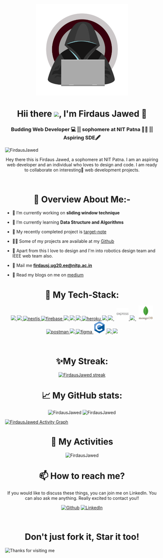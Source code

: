 
<a href="#"><p align="center" ><img width="300px" height="300px" src="/anc.png" height="175px"/></p></a>

<h1 align="center">Hii there <img src="https://raw.githubusercontent.com/MartinHeinz/MartinHeinz/master/wave.gif" width="30px">, I'm Firdaus Jawed 👧</h1>
<h3 align="center">Budding Web Developer 💻 || sophomere at NIT Patna 👩‍🎓 || Aspiring SDE🖋</h3>
<p align="left"> <img src="https://komarev.com/ghpvc/?username=FirdausJawed" alt="FirdausJawed" /> </p>


<p align="center">Hey there this is Firdaus Jawed, a sophomere at NIT Patna. I am an aspiring web developer and an individual who loves to design and code. I am ready to collaborate on interesting🤩 web development projects. </p>


<br>

<h1 align="center">🧾 Overview About Me:-</h1>

- 🔭 I’m currently working on <strong>sliding window technique</strong>

- 🌱 I’m currently learning **Data Structure and Algorithms**

- 🤔 My recently completed project is [target-note](https://github.com/FirdausJawed/target-note)

- 👨‍💻 Some of my projects are available at my [Github](https://github.com/FirdausJawed?tab=repositories)

- 👀 Apart from this I love to design and I'm into robotics design team and IEEE web team also.

- 📧 Mail me **firdausj.ug20.ee@nitp.ac.in**

- 🤞 Read my blogs on me on [medium](https://medium.com/@firdausj.ug20.ee)


<h1 align="center">🏅 My Tech-Stack:</h1>
<p align="center">
   <a href="https://reactjs.org/" target="_blank"> <img src="https://img.icons8.com/color/48/000000/react-native.png"/> </a>
    <a href="https://redux.js.org" target="_blank"> <img src="https://img.icons8.com/color/48/000000/redux.png"/> </a>
     <a href="https://nextjs.org/" target="_blank"> <img src="https://cdn.worldvectorlogo.com/logos/nextjs-3.svg" alt="nextjs" width="40" height="40"/> </a> 
    <a href="https://firebase.google.com/" target="_blank"> <img src="https://www.vectorlogo.zone/logos/firebase/firebase-icon.svg" alt="firebase" width="40" height="40"/> </a>
    <a href="https://developer.mozilla.org/en-US/docs/Web/JavaScript" target="_blank"> <img src="https://img.icons8.com/color/48/000000/javascript.png"/> </a> 
    <a href="https://www.w3.org/html/" target="_blank"> <img src="https://img.icons8.com/color/48/000000/html-5.png"/> </a> 
    <a href="https://www.w3schools.com/css/" target="_blank"> <img src="https://img.icons8.com/color/48/000000/css3.png"/> </a> 
    <a href="https://heroku.com" target="_blank"> <img src="https://www.vectorlogo.zone/logos/heroku/heroku-icon.svg" alt="heroku" width="40" height="40"/> </a> 
    <a href="https://getbootstrap.com" target="_blank"> <img src="https://img.icons8.com/color/48/000000/bootstrap.png"/> </a> 
    <a style="padding-right:8px;" href="https://nodejs.org" target="_blank"> <img src="https://img.icons8.com/color/48/000000/nodejs.png"/> </a> 
    <a href="https://expressjs.com" target="_blank"> <img src="https://raw.githubusercontent.com/devicons/devicon/master/icons/express/express-original-wordmark.svg" alt="express" width="40" height="40"/> </a>
    <a style="padding-right:8px;" href="https://www.mysql.com/" target="_blank"> <img src="https://img.icons8.com/fluent/50/000000/mysql-logo.png"/> </a>
    <a href="https://www.mongodb.com/" target="_blank"> <img src="https://raw.githubusercontent.com/devicons/devicon/master/icons/mongodb/mongodb-original-wordmark.svg" alt="mongodb" width="48" height="48"/> </a> 
    <a href="https://postman.com" target="_blank"> <img src="https://www.vectorlogo.zone/logos/getpostman/getpostman-icon.svg" alt="postman" width="45" height="45"/> </a>   
    <a href="https://git-scm.com/" target="_blank"> <img src="https://img.icons8.com/color/48/000000/git.png"/> </a> 
      <a href="https://www.figma.com/" target="_blank"> <img src="https://www.vectorlogo.zone/logos/figma/figma-icon.svg" alt="figma" width="40" height="40"/> </a>
  </a> <a href="https://www.cprogramming.com/" target="_blank"> <img src="https://raw.githubusercontent.com/devicons/devicon/master/icons/c/c-original.svg" alt="c" width="40" height="40"/> </a> 
    <a href="https://jquery.com/" target="_blank"><img src="https://img.icons8.com/ios-filled/50/4a90e2/jquery.png"/> </a>
    <a href="https://www.w3schools.com/CPP/default.asp" target="_blank"><img src="https://img.icons8.com/color/48/4a90e2/c-plus-plus-logo.png"/> </a>
</p>
<br/>

<h1 align="center">✨My Streak:</h1>
<p align="center">
    <a href="https://github.com/FirdausJawed/github-readme-streak-stats">
        <img title="🔥 Get streak stats for your profile at git.io/streak-stats" alt="FirdausJawed streak" src="https://github-readme-streak-stats.herokuapp.com/?user=FirdausJawed&theme=black-ice&hide_border=true&stroke=0000&background=060A0CD0"/>
    </a>
</p>

<h1 align="center"> 📈 My GitHub stats:</h1>

<p align="center">
  <img  src="https://github-readme-stats.vercel.app/api?username=FirdausJawed&show_icons=true&theme=radical&count_private=true" alt="FirdausJawed" />
<img  src="https://github-readme-stats.vercel.app/api/top-langs/?username=FirdausJawed&layout=compact&hide=html&theme=radical" alt="FirdausJawed" />
</p>

<a href="https://github.com/FirdausJawed/github-readme-activity-graph"><img alt="FirdausJawed Activity Graph" src="https://activity-graph.herokuapp.com/graph?username=FirdausJawed&bg_color=0D1117&color=5BCDEC&line=5BCDEC&point=FFFFFF&hide_border=true" /></a>



<h1 align="center"> 🎯 My Activities</h1>
<p align="center"><img src="https://github-profile-trophy.vercel.app/?username=FirdausJawed&theme=onedark" alt="FirdausJawed" /></a> </p>

<h1 align="center"> 📫 How to reach me?</h1>
<p align="center"> If you would like to discuss these things, you can join me on LinkedIn. You can also ask me anything. Really excited to contact you!!</p>

<p align="center"><a href="https://github.com/FirdausJawed" target="_blank"><img alt="Github" src="https://img.shields.io/badge/GitHub-%2312100E.svg?&style=for-the-badge&logo=Github&logoColor=white" /></a> <a href="https://www.linkedin.com/in/firdaus-jawed-7ab61b208/" target="_blank"><img alt="LinkedIn" src="https://img.shields.io/badge/linkedin-%230077B5.svg?&style=for-the-badge&logo=linkedin&logoColor=white" /></a></p>
<br>

<h1 align="center" fontfamily="cursive"> Don't just fork it, Star it too!</h1>

<img height="120" alt="Thanks for visiting me" width="100%" src="https://raw.githubusercontent.com/BrunnerLivio/brunnerlivio/master/images/marquee.svg" />
